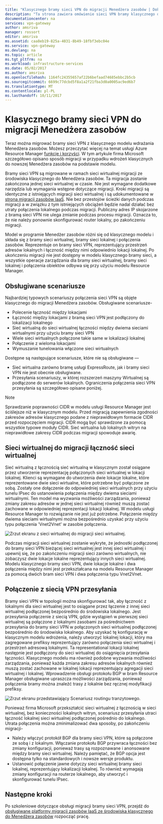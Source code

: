 ```yaml
---
title: "Klasycznego bramy sieci VPN do migracji Menedżera zasobów | Dokumentacja firmy Microsoft"
description: "Ta strona zawiera omówienie sieci VPN bramy klasycznego do migracji Menedżera zasobów."
documentationcenter: na
services: vpn-gateway
author: amsriva
manager: rossort
editor: amsriva
ms.assetid: caa8eb19-825a-4031-8b49-18fbf3ebc04e
ms.service: vpn-gateway
ms.devlang: na
ms.topic: article
ms.tgt_pltfrm: na
ms.workload: infrastructure-services
ms.date: 05/02/2017
ms.author: amsriva
ms.openlocfilehash: 1164fc24355657af22b6befaad74685ebbc2b5cb
ms.sourcegitcommit: 6699c77dcbd5f8a1a2f21fba3d0a0005ac9ed6b7
ms.translationtype: MT
ms.contentlocale: pl-PL
ms.lasthandoff: 10/11/2017
---
```

# <a name="vpn-gateway-classic-to-resource-manager-migration"></a>Klasycznego bramy sieci VPN do migracji Menedżera zasobów
Teraz można migrować bramy sieci VPN z klasycznego modelu wdrażania Menedżera zasobów. Możesz przeczytać więcej na temat usługi Azure Resource Manager [funkcje i korzyści](../azure-resource-manager/resource-group-overview.md). W tym artykule firma Microsoft szczegółowo opisano sposób migracji w przypadku wdrożeń klasycznych do nowszej Menedżera zasobów na podstawie modelu. 

Bramy sieci VPN są migrowane w ramach sieci wirtualnej migracji ze środowiska klasycznego do Menedżera zasobów. Ta migracja zostanie zakończona jednej sieci wirtualnej w czasie. Nie jest wymagane dodatkowe narzędzia lub wymagania wstępne dotyczące migracji. Kroki migracji są identyczne z istniejących migracji sieci wirtualnej i są udokumentowane w [strona migracji zasobów IaaS](../virtual-machines/windows/migration-classic-resource-manager-ps.md). Nie bez przestojów ścieżki danych podczas migracji a w związku z tym istniejących obciążeń będzie nadal działać bez utraty połączenia lokalnego podczas migracji. Publiczny adres IP skojarzone z bramą sieci VPN nie ulega zmianie podczas procesu migracji. Oznacza to, że nie należy ponownie skonfigurować router lokalny, po zakończeniu migracji.  

Model w programie Menedżer zasobów różni się od klasycznego modelu i składa się z bramy sieci wirtualnej, bramy sieci lokalnej i połączenia zasobów. Reprezentuje on bramy sieci VPN, reprezentujący przestrzeń adresów lokalnych i łączność między nimi odpowiednio lokacji lokalnej. Po ukończeniu migracji nie jest dostępny w modelu klasycznego bramy sieci, a wszystkie operacje zarządzania dla bramy sieci wirtualnej, bramy sieci lokalnej i połączenia obiektów odbywa się przy użyciu modelu Resource Manager.

## <a name="supported-scenarios"></a>Obsługiwane scenariusze
Najbardziej typowych scenariuszy połączenia sieci VPN są objęte klasycznego do migracji Menedżera zasobów. Obsługiwane scenariusze-

* Polecenie łączność między lokacjami
* Łączność między lokacjami z bramą sieci VPN jest podłączony do lokalizacji lokalnego
* Sieć wirtualną do sieci wirtualnej łączności między dwiema sieciami wirtualnymi przy użyciu bramy sieci VPN
* Wiele sieci wirtualnych połączone takie same w lokalizacji lokalnej
* Połączenie z wieloma lokacjami
* Wymuszanie tunelowania włączone sieci wirtualnych

Dostępne są następujące scenariusze, które nie są obsługiwane —  

* Sieć wirtualna zarówno bramę usługi ExpressRoute, jak i bramy sieci VPN nie jest obecnie obsługiwane.
* Przesyłania scenariuszy, w której rozszerzeń maszyny Wirtualnej są podłączone do serwerów lokalnych. Ograniczenia połączenia sieci VPN przesyłania są szczegółowo opisane poniżej.

> [!NOTE]
> Sprawdzanie poprawności CIDR w modelu usługi Resource Manager jest ściślejsze niż w klasycznym modelu. Przed migracją zapewnienia zgodności zakresów adresów klasycznego podane z nieprawidłowym formacie CIDR przed rozpoczęciem migracji. CIDR mogą być sprawdzone za pomocą wszystkie typowe moduły CIDR. Sieć wirtualna lub lokalnych witryn na nieprawidłowe zakresy CIDR podczas migracji spowoduje awarię.
> 
> 

## <a name="vnet-to-vnet-connectivity-migration"></a>Sieci wirtualnej do migracji łączność sieci wirtualnej
Sieć wirtualną z łącznością sieć wirtualną w klasycznym został osiągane przez utworzenie reprezentację połączonych sieci wirtualnej w lokacji lokalnej. Klienci są wymagane do utworzenia dwie lokacje lokalne, które reprezentowane dwie sieci wirtualne, które potrzebne być połączone ze sobą. Zostały one dołączenie do odpowiedniej sieci wirtualnych przy użyciu tunelu IPsec do ustanowienia połączenia między dwiema sieciami wirtualnymi. Ten model ma wyzwania możliwości zarządzania, ponieważ zmiany zakresu adresów w jednej sieci wirtualnej również muszą zostać zachowane w odpowiedniej reprezentacji lokacji lokalnej. W modelu usługi Resource Manager to rozwiązanie nie jest już potrzebne. Połączenie między dwiema sieciami wirtualnymi można bezpośrednio uzyskać przy użyciu typu połączenia 'Vnet2Vnet' w zasobie połączenia. 

![Zrzut ekranu z sieci wirtualnej do migracji sieci wirtualnej.](./media/vpn-gateway-migration/migration1.png)

Podczas migracji sieci wirtualnej zostanie wykryte, że jednostki podłączonej do bramy sieci VPN bieżącej sieci wirtualnej jest innej sieci wirtualnej i upewnij się, że po zakończeniu migracji sieci zarówno wirtualnych, nie zobaczysz dwie lokacje lokalne reprezentujący innych sieci wirtualnej. Modelu klasycznego bramy sieci VPN, dwie lokacje lokalne i dwa połączenia między nimi jest przekształcana na modelu Resource Manager za pomocą dwóch bram sieci VPN i dwa połączenia typu Vnet2Vnet.

## <a name="transit-vpn-connectivity"></a>Połączenie z siecią VPN przesyłania
Bramy sieci VPN w topologii można skonfigurować tak, aby łączność z lokalnymi dla sieci wirtualnej jest to osiągane przez łączenie z innej sieci wirtualnej podłączonej bezpośrednio do środowiska lokalnego. Jest przesyłania połączenie z siecią VPN, gdzie wystąpień w pierwszej sieci wirtualnej są połączone z lokalnymi zasobami za pośrednictwem przesyłania do bramy sieci VPN w połączonych sieci wirtualnej podłączonej bezpośrednio do środowiska lokalnego. Aby uzyskać tę konfigurację w klasycznym modelu wdrożenia, należy utworzyć lokalnej lokacji, który ma zagregowane prefiksy reprezentujący zarówno połączenia sieci wirtualnej i przestrzeń adresową lokalnymi. Ta representational lokacji lokalnej następnie jest podłączony do sieci wirtualnej do osiągnięcia przesyłania łączności. Klasycznego modelu ma również podobne wyzwania możliwości zarządzania, ponieważ każda zmiana zakresu adresów lokalnych również muszą zostać zachowane w lokalnej lokacji reprezentujący agregacji sieci wirtualnej i lokalnej. Wprowadzenie obsługi protokołu BGP w bram Resource Manager obsługiwane upraszcza możliwości zarządzania, ponieważ połączenia bramy można znaleźć trasy z lokalnie bez ręcznej modyfikacji prefiksy.

![Zrzut ekranu przedstawiający Scenariusz routingu tranzytowego.](./media/vpn-gateway-migration/migration2.png)

Ponieważ firma Microsoft przekształcić sieci wirtualnej z łącznością w sieci wirtualnej, bez konieczności lokalnych witryn, scenariusz przesyłania utraci łączność lokalnej sieci wirtualnej podłączonej pośrednio do lokalnego. Utrata połączenia można zminimalizować dwa sposoby, po zakończeniu migracji- 

* Należy włączyć protokół BGP dla bramy sieci VPN, które są połączone ze sobą i z lokalnym. Włączanie protokołu BGP przywraca łączności bez zmiany konfiguracji, ponieważ trasy są rozpoznawane i anonsowane między bramy sieci wirtualnej. Należy pamiętać, że BGP opcja jest dostępna tylko na standardowych i nowsze wersje produktu.
* Ustanowić połączenie jawne dotyczy sieci wirtualnej bramy sieci lokalnej, reprezentujący lokalizacji lokalnej. To również wymagają zmiany konfiguracji na routerze lokalnego, aby utworzyć i skonfigurować tunelu IPsec.

## <a name="next-steps"></a>Następne kroki
Po szkoleniowe dotyczące obsługi migracji bramy sieci VPN, przejdź do [obsługiwane platformy migracji zasobów IaaS ze środowiska klasycznego do Menedżera zasobów](../virtual-machines/windows/migration-classic-resource-manager-ps.md) rozpocząć pracę.

